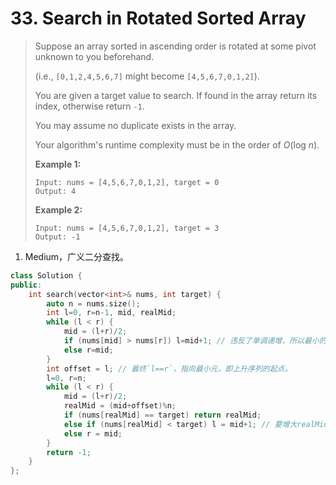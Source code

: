 # 33. Search in Rotated Sorted Array

> Suppose an array sorted in ascending order is rotated at some pivot unknown to you beforehand.
>
> (i.e., `[0,1,2,4,5,6,7]` might become `[4,5,6,7,0,1,2]`).
>
> You are given a target value to search. If found in the array return its index, otherwise return `-1`.
>
> You may assume no duplicate exists in the array.
>
> Your algorithm's runtime complexity must be in the order of *O*(log *n*).
>
> **Example 1:**
>
> ```
> Input: nums = [4,5,6,7,0,1,2], target = 0
> Output: 4
> ```
>
> **Example 2:**
>
> ```
> Input: nums = [4,5,6,7,0,1,2], target = 3
> Output: -1
> ```

1. Medium，广义二分查找。

```cpp
class Solution {
public:
    int search(vector<int>& nums, int target) {
        auto n = nums.size();
        int l=0, r=n-1, mid, realMid;
        while (l < r) {
            mid = (l+r)/2;
            if (nums[mid] > nums[r]) l=mid+1; // 违反了单调递增，所以最小的元素一定在mid和r之间。
            else r=mid;
        }
        int offset = l; // 最终`l==r`，指向最小元，即上升序列的起点。
        l=0, r=n;
        while (l < r) {
            mid = (l+r)/2;
            realMid = (mid+offset)%n;
            if (nums[realMid] == target) return realMid;
            else if (nums[realMid] < target) l = mid+1; // 要增大realMid，就要增大l，而不是减小r。
            else r = mid;
        }
        return -1;
    }
};
```

